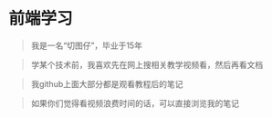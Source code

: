 # 前端学习

> 我是一名“切图仔”，毕业于15年

> 学某个技术前，我喜欢先在网上搜相关教学视频看，然后再看文档

> 我github上面大部分都是观看教程后的笔记

> 如果你们觉得看视频浪费时间的话，可以直接浏览我的笔记
